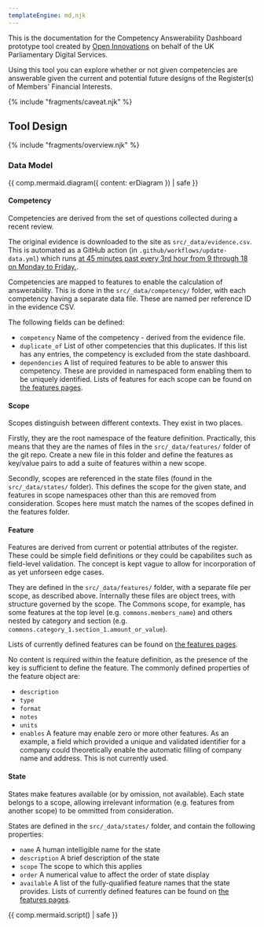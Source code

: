```yaml
---
templateEngine: md,njk
---
```


This is the documentation for the Competency Answerability Dashboard prototype tool created by
[Open Innovations](https://open-innovations.org) on behalf of the UK Parliamentary Digital Services.

Using this tool you can explore whether or not given competencies are answerable given the current and
potential future designs of the Register(s) of Members' Financial Interests.

<html>{% include "fragments/caveat.njk" %}</html>

## Tool Design

<html>{% include "fragments/overview.njk" %}</html>

### Data Model

<html>{{ comp.mermaid.diagram({ content: erDiagram }) | safe }}</html>

#### Competency

Competencies are derived from the set of questions collected during a recent review.

The original evidence is downloaded to the site as `src/_data/evidence.csv`.
This is automated as a GitHub action (in `.github/workflows/update-data.yml`) which runs
[at 45 minutes past every 3rd hour from 9 through 18 on Monday to Friday.](https://crontab.guru/#45_9-18/3_*_*_1-5).

Competencies are mapped to features to enable the calculation of answerability.
This is done in the `src/_data/competency/` folder, with each competency having a separate data file.
These are named per reference ID in the evidence CSV.

The following fields can be defined:

* `competency` Name of the competency - derived from the evidence file.
* `duplicate_of` List of other competencies that this duplicates.
  If this list has any entries, the competency is excluded from the state dashboard.
* `dependencies` A list of required features to be able to answer this competency.
  These are provided in namespaced form enabling them to be uniquely identified.
  Lists of features for each scope can be found on [the features pages](/features/).

#### Scope

Scopes distinguish between different contexts.
They exist in two places.

Firstly, they are the root namespace of the feature definition.
Practically, this means that they are the names of files in the `src/_data/features/` folder of the git repo.
Create a new file in this folder and define the features as key/value pairs to add a suite of features within a new scope.

Secondly, scopes are referenced in the state files (found in the `src/_data/states/` folder).
This defines the scope for the given state, and features in scope namespaces other than this are removed from consideration.
Scopes here must match the names of the scopes defined in the features folder.

#### Feature

Features are derived from current or potential attributes of the register.
These could be simple field definitions or they could be capabilites such as field-level validation.
The concept is kept vague to allow for incorporation of as yet unforseen edge cases.

They are defined in the `src/_data/features/` folder, with a separate file per scope, as described above.
Internally these files are object trees, with structure governed by the scope.
The Commons scope, for example, has some features at the top level (e.g. `commons.members_name`)
and others nested by category and section (e.g. `commons.category_1.section_1.amount_or_value`).

Lists of currently defined features can be found on [the features pages](/features/).

No content is required within the feature definition, as the presence of the key is sufficient to define the feature.
The commonly defined properties of the feature object are:

* `description`
* `type`
* `format`
* `notes`
* `units`
* `enables` A feature may enable zero or more other features. As an example, a field which provided
  a unique and validated identifier for a company could theoretically enable the automatic filling of
  company name and address. This is not currently used.

#### State

States make features available (or by omission, not available).
Each state belongs to a scope, allowing irrelevant information (e.g. features from another scope) to be ommitted from consideration.

States are defined in the `src/_data/states/` folder, and contain the following properties:

* `name` A human intelligible name for the state
* `description` A brief description of the state
* `scope` The scope to which this applies
* `order` A numerical value to affect the order of state display
* `available` A list of the fully-qualified feature names that the state provides.
  Lists of currently defined features can be found on [the features pages](/features/).

<html>{{ comp.mermaid.script() | safe }}</html>
